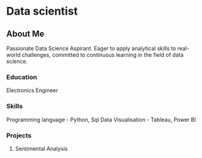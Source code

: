 # Data scientist 

## About Me
  Passionate Data Science Aspirant. Eager to apply analytical skills to real-world challenges, committed to continuous learning in the field of data science.

### Education
Electronics Engineer

### Skills
Programming language - Python, Sql
Data Visualisation - Tableau, Power BI
### Projects
1. Sentimental Analysis
